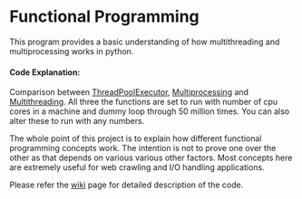 # Functional Programming

This program provides a basic understanding of how multithreading and multiprocessing works in python.

#### Code Explanation: 
Comparison between [ThreadPoolExecutor](https://github.com/thevickypedia/functional_programming/blob/master/main.py#L8-L20), 
[Multiprocessing](https://github.com/thevickypedia/functional_programming/blob/master/main.py#L23-L43) and 
[Multithreading](https://github.com/thevickypedia/functional_programming/blob/master/main.py#L46-L66). All three the functions are set to run 
with number of cpu cores in a machine and dummy loop through 50 million times. 
You can also alter these to run with any numbers.


The whole point of this project is to explain how different functional programming concepts work. The intention is 
not to prove one over the other as that depends on various various other factors. Most concepts here are extremely 
useful for web crawling and I/O handling applications.


Please refer the [wiki](https://github.com/thevickypedia/functional_programming/wiki) page for detailed description of the code.